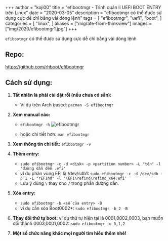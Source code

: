 +++
author = "koji00"
title = "efibootmgr - Trình quản lí UEFI BOOT ENTRY trên Linux"
date = "2020-03-05"
description = "efibootmgr có thể được sử dụng cực dễ chỉ bằng vài dòng lệnh"
tags = [
    "efibootmgr",
    "uefi",
    "boot",
]
categories = [
    "linux",
]
aliases = ["migrate-from-thinkview"]
images  = ["img/2020/efibootmgr1.jpg"]
+++

`efibootmgr` có thể được sử dụng cực dễ chỉ bằng vài dòng lệnh

## Repo:
https://github.com/rhboot/efibootmgr

## Cách sử dụng:

1. **Tất nhiên là phải cài đặt rồi (nếu chưa có sẵn):**
   * Ví dụ trên Arch based: `pacman -S efibootmgr`

2. **Xem manual nào:**
   * `efibootmgr -h`
    ![efibootmgr](/img/2020/efibootmgr2.jpg)

   * hoặc chi tiết hơn: `man efibootmgr`

3. **Xem thông tin chi tiết:**
    `efibootmgr -v`

4. **Thêm entry:**
     * `sudo efibootmgr -c -d <disk> -p <partition number> -L "tên" -l 'đường dẫn đến .efi'`
     * ví dụ phân vùng EFI là /dev/sdb1:
     `sudo efibootmgr -c -d /dev/sdb -p 1 -L "rEFInd" -l '\EFI\refind\refind_x64.efi'`
     * Lưu ý dùng `\` thay cho `/` trong phần đường dẫn.

5. **Xóa entry:**
     * `sudo efibootmgr -b <số của entry> -B`
     * ví dụ cần xóa Boot0002*:
     `sudo efibootmgr -b 2 -B`

6. **Thay đổi thứ tự boot:**
     ví dụ thứ tự hiện tại là 0001,0002,0003, bạn muốn đổi thành 0003,0001,0002: `sudo efibootmgr -o 3,1,2`

7. **Một số chức năng khác mọi người tìm hiểu thêm nhé!**
